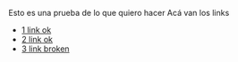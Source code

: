 Esto es una prueba de lo que quiero hacer 
Acá van los links
- [1 link ok](https://github.com/pandao/editor.md)
- [2 link ok](https://pandao.github.io/editor.md/en.html)
- [3 link broken](https:/errorexample)